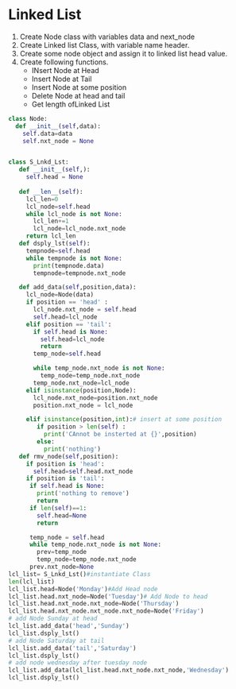 # Linked List

1. Create Node class with variables data and next_node
2. Create Linked list Class, with variable name header.
3. Create some node object and assign it to linked list head value.  
4. Create following functions.  
   * INsert Node at Head
   * Insert Node at Tail
   * Insert Node at some position
   * Delete Node at head and tail
   * Get length ofLinked List  

```python
class Node:
  def __init__(self,data):
    self.data=data
    self.nxt_node = None


class S_Lnkd_Lst:
   def __init__(self,):
     self.head = None
     
   def __len__(self):
     lcl_len=0
     lcl_node=self.head
     while lcl_node is not None:
       lcl_len+=1
       lcl_node=lcl_node.nxt_node   
     return lcl_len  
   def dsply_lst(self):
     tempnode=self.head
     while tempnode is not None:
       print(tempnode.data)
       tempnode=tempnode.nxt_node

   def add_data(self,position,data):  
     lcl_node=Node(data)
     if position == 'head' : 
       lcl_node.nxt_node = self.head
       self.head=lcl_node  
     elif position == 'tail':
       if self.head is None:
         self.head=lcl_node
         return  
       temp_node=self.head

       while temp_node.nxt_node is not None:
         temp_node=temp_node.nxt_node
       temp_node.nxt_node=lcl_node  
     elif isinstance(position,Node):
       lcl_node.nxt_node=position.nxt_node
       position.nxt_node = lcl_node

     elif isinstance(position,int):# insert at some position
        if position > len(self) :
          print('CAnnot be insterted at {}',position)
        else:
          print('nothing')  
   def rmv_node(self,position):
     if position is 'head':
       self.head=self.head.nxt_node
     if position is 'tail':  
      if self.head is None:
        print('nothing to remove')
        return
      if len(self)==1:
        self.head=None
        return  

      temp_node = self.head
      while temp_node.nxt_node is not None:
        prev=temp_node
        temp_node=temp_node.nxt_node
      prev.nxt_node=None
lcl_list= S_Lnkd_Lst()#instantiate Class
len(lcl_list)
lcl_list.head=Node('Monday')#Add Head node
lcl_list.head.nxt_node=Node('Tuesday')# Add Node to head
lcl_list.head.nxt_node.nxt_node=Node('Thursday')
lcl_list.head.nxt_node.nxt_node.nxt_node=Node('Friday')
# add Node Sunday at head
lcl_list.add_data('head','Sunday')
lcl_list.dsply_lst()
# add Node Saturday at tail
lcl_list.add_data('tail','Saturday')
lcl_list.dsply_lst()
# add node wednesday after tuesday node
lcl_list.add_data(lcl_list.head.nxt_node.nxt_node,'Wednesday')
lcl_list.dsply_lst()
```
